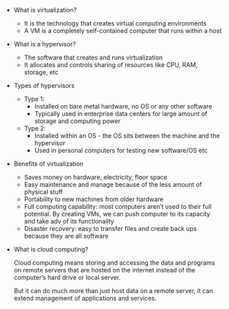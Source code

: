 - What is virtualization?
    - It is the technology that creates virtual computing environments
    - A VM is a completely self-contained computer that runs within a host
- What is a hypervisor?
    - The software that creates and runs virtualization
    - It allocates and controls sharing of resources like CPU, RAM, storage, etc
- Types of hypervisors
    - Type 1:
        - Installed on bare metal hardware, no OS or any other software
        - Typically used in enterprise data centers for large amount of storage and computing power
    - Type 2:
        - Installed within an OS - the OS sits between the machine and the hypervisor
        - Used in personal computers for testing new software/OS etc
- Benefits of virtualization
    - Saves money on hardware, electricity, floor space
    - Easy maintenance and manage because of the less amount of physical stuff
    - Portability to new machines from older hardware
    - Full computing capability: most computers aren’t used to their full potential. By creating VMs, we can push computer to its capacity and take adv of its functionality
    - Disaster recovery: easy to transfer files and create back ups because they are all software
- What is cloud computing?
    
    Cloud computing means storing and accessing the data and programs on remote servers that are hosted on the internet instead of the computer’s hard drive or local server.
    
    But it can do much more than just host data on a remote server, it can extend management of applications and services.
